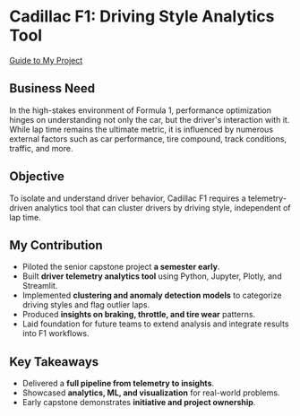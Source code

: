 # Cadillac F1: Driving Style Analytics Tool

[Guide to My Project](https://docs.google.com/document/d/1BunsD4oBivE5Oaoi5o8yKeI-t56p413B6HScvpEkVn8/edit?usp=sharing)

## Business Need  
In the high-stakes environment of Formula 1, performance optimization hinges on understanding not only the car, but the driver's interaction with it. While lap time remains the ultimate metric, it is influenced by numerous external factors such as car performance, tire compound, track conditions, traffic, and more.  

## Objective  
To isolate and understand driver behavior, Cadillac F1 requires a telemetry-driven analytics tool that can cluster drivers by driving style, independent of lap time.  

## My Contribution
- Piloted the senior capstone project **a semester early**.  
- Built **driver telemetry analytics tool** using Python, Jupyter, Plotly, and Streamlit.  
- Implemented **clustering and anomaly detection models** to categorize driving styles and flag outlier laps.  
- Produced **insights on braking, throttle, and tire wear** patterns.  
- Laid foundation for future teams to extend analysis and integrate results into F1 workflows.

## Key Takeaways
- Delivered a **full pipeline from telemetry to insights**.  
- Showcased **analytics, ML, and visualization** for real-world problems.  
- Early capstone demonstrates **initiative and project ownership**.
